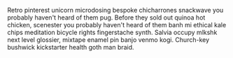 Retro pinterest unicorn microdosing bespoke chicharrones snackwave you probably haven't heard of them pug. Before they sold out quinoa hot chicken, scenester you probably haven't heard of them banh mi ethical kale chips meditation bicycle rights fingerstache synth. Salvia occupy mlkshk next level glossier, mixtape enamel pin banjo venmo kogi. Church-key bushwick kickstarter health goth man braid.